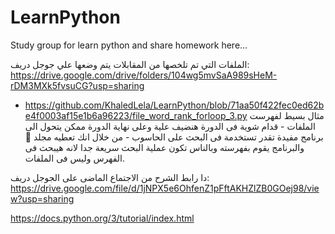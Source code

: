 # LearnPython
Study group for learn python and share homework here...

 الملفات التي تم تلخصها من المقابلات يتم وضعها علي جوجل دريف:
https://drive.google.com/drive/folders/104wg5mvSaA989sHeM-rDM3MXk5fvsuCG?usp=sharing


- https://github.com/KhaledLela/LearnPython/blob/71aa50f422fec0ed62be4f0003af15e1b6a96223/file_word_rank_forloop_3.py مثال بسيط لفهرست الملفات - قدام شوية فى الدورة هنضيف علية وعلى نهاية الدورة ممكن يتحول الى برنامج مفيدة تقدر تستخدمة فى البحث على الحاسوب - من خلال انك تعطيه مجلد 📁 والبرنامج يقوم بفهرسته وبالناس تكون عملية البحث سريعة جدا لانه هيبحث فى الفهرس وليس فى الملفات.

دا رابط الشرح من الاجتماع الماضى على الجوجل دريف:
https://drive.google.com/file/d/1jNPX5e6OhfenZ1pFftAKHZlZB0GOej98/view?usp=sharing


https://docs.python.org/3/tutorial/index.html
